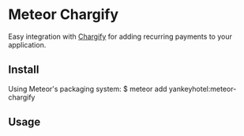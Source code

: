 # Meteor Chargify
Easy integration with [Chargify](http://chargify.com) for adding recurring payments to your application.

## Install
Using Meteor's packaging system:
  $ meteor add yankeyhotel:meteor-chargify

## Usage
